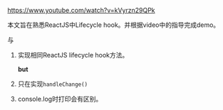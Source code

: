https://www.youtube.com/watch?v=kVyrzn29QPk

本文旨在熟悉ReactJS中Lifecycle hook。并根据video中的指导完成demo。

<App/>与<Child/>

1. 实现相同ReactJS lifecycle hook方法。

   **but**

1. 只在<App/>实现`handleChange()`
2. console.log时打印会有区别。